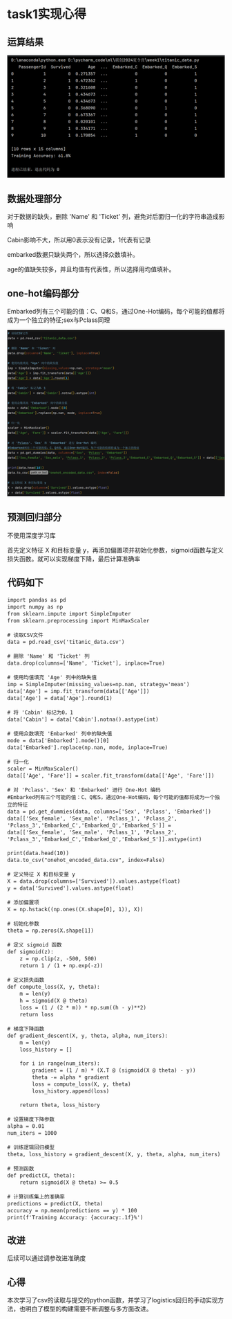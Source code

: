 # task1实现心得

## 运算结果
![运行结果](https://github.com/ElysiaTT/UniqueAI2024SummerCamp/blob/main/task1/yunxingjieguo.png)
## 数据处理部分

对于数据的缺失，删除 'Name' 和 'Ticket' 列，避免对后面归一化的字符串造成影响

Cabin影响不大，所以用0表示没有记录，1代表有记录

embarked数据只缺失两个，所以选择众数填补。

age的值缺失较多，并且均值有代表性，所以选择用均值填补。

## one-hot编码部分

Embarked列有三个可能的值：C、Q和S，通过One-Hot编码，每个可能的值都将成为一个独立的特征;sex与Pclass同理

![缺失值处理与one-hot编码](https://github.com/ElysiaTT/UniqueAI2024SummerCamp/blob/main/task1/chuliguocheng.png)

## 预测回归部分

不使用深度学习库

首先定义特征 X 和目标变量 y，再添加偏置项并初始化参数，sigmoid函数与定义损失函数。就可以实现梯度下降，最后计算准确率
## 代码如下
```
import pandas as pd
import numpy as np
from sklearn.impute import SimpleImputer
from sklearn.preprocessing import MinMaxScaler

# 读取CSV文件
data = pd.read_csv('titanic_data.csv')

# 删除 'Name' 和 'Ticket' 列
data.drop(columns=['Name', 'Ticket'], inplace=True)

# 使用均值填充 'Age' 列中的缺失值
imp = SimpleImputer(missing_values=np.nan, strategy='mean')
data['Age'] = imp.fit_transform(data[['Age']])
data['Age'] = data['Age'].round(1)

# 将 'Cabin' 标记为0，1
data['Cabin'] = data['Cabin'].notna().astype(int)

# 使用众数填充 'Embarked' 列中的缺失值
mode = data['Embarked'].mode()[0]
data['Embarked'].replace(np.nan, mode, inplace=True)

# 归一化
scaler = MinMaxScaler()
data[['Age', 'Fare']] = scaler.fit_transform(data[['Age', 'Fare']])

# 对 'Pclass'、'Sex' 和 'Embarked' 进行 One-Hot 编码
#Embarked列有三个可能的值：C、Q和S，通过One-Hot编码，每个可能的值都将成为一个独立的特征
data = pd.get_dummies(data, columns=['Sex', 'Pclass', 'Embarked'])
data[['Sex_female', 'Sex_male', 'Pclass_1', 'Pclass_2', 'Pclass_3','Embarked_C','Embarked_Q','Embarked_S']] = data[['Sex_female', 'Sex_male', 'Pclass_1', 'Pclass_2', 'Pclass_3','Embarked_C','Embarked_Q','Embarked_S']].astype(int)

print(data.head(10))
data.to_csv("onehot_encoded_data.csv", index=False)

# 定义特征 X 和目标变量 y
X = data.drop(columns=['Survived']).values.astype(float)
y = data['Survived'].values.astype(float)

# 添加偏置项
X = np.hstack((np.ones((X.shape[0], 1)), X))

# 初始化参数
theta = np.zeros(X.shape[1])

# 定义 sigmoid 函数
def sigmoid(z):
    z = np.clip(z, -500, 500)
    return 1 / (1 + np.exp(-z))

# 定义损失函数
def compute_loss(X, y, theta):
    m = len(y)
    h = sigmoid(X @ theta)
    loss = (1 / (2 * m)) * np.sum((h - y)**2)
    return loss

# 梯度下降函数
def gradient_descent(X, y, theta, alpha, num_iters):
    m = len(y)
    loss_history = []

    for i in range(num_iters):
        gradient = (1 / m) * (X.T @ (sigmoid(X @ theta) - y))
        theta -= alpha * gradient
        loss = compute_loss(X, y, theta)
        loss_history.append(loss)

    return theta, loss_history

# 设置梯度下降参数
alpha = 0.01
num_iters = 1000

# 训练逻辑回归模型
theta, loss_history = gradient_descent(X, y, theta, alpha, num_iters)

# 预测函数
def predict(X, theta):
    return sigmoid(X @ theta) >= 0.5

# 计算训练集上的准确率
predictions = predict(X, theta)
accuracy = np.mean(predictions == y) * 100
print(f'Training Accuracy: {accuracy:.1f}%')
```
## 改进
后续可以通过调参改进准确度
## 心得
本次学习了csv的读取与提交的python函数，并学习了logistics回归的手动实现方法，也明白了模型的构建需要不断调整与多方面改进。
